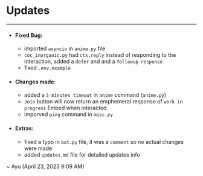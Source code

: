 # Updates

---

- #### Fixed Bug:
    - imported `asyncio` in `anime.py` file
    - `coc_inorganic.py` had `ctx.reply` instead of responding to the interaction, added a `defer` and and a `followup response`
    - fixed `.env.example`

- #### Changes made:
    - added a `3 minutes timeout` in `anime` command (`anime.py`)
    - `Join` button will now return an emphemeral response of `work in progress` Embed when interacted
    - imporved `ping` command in `misc.py`

- #### Extras:
    - fixed a typo in `bot.py` file, it was a `comment` so no actual changes were made
    - added `updates.md` file for detailed updates info

~ Ayu (April 23, 2023 9:09 AM)